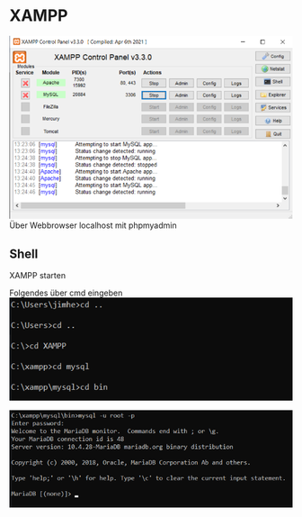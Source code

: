 # XAMPP


![alt text](image.png)
Über Webbrowser localhost mit phpmyadmin

## Shell
XAMPP starten

Folgendes über cmd eingeben 
![](image-1.png)

![alt text](image-2.png)

